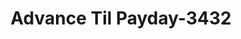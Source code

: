 ---
f_zip-code: 96797
f_state-code: HI
title: Advance Til Payday-3432
f_phone: 808-680-9835
f_city-only: Waipahu
f_address: 94-210 Hanawai Circle Suite 1 Waipahu
f_location-unique-id: '3432'
slug: advance-til-payday-3432
updated-on: '2024-05-30T13:46:58.046Z'
created-on: '2024-05-30T13:36:59.803Z'
published-on: '2024-05-30T13:54:32.469Z'
f_city-state: cms/city/waipahu-hi.md
f_company: cms/company/advance-til-payday.md
f_state: cms/state/hawaii.md
layout: '[payday-loan].html'
tags: payday-loan
---
